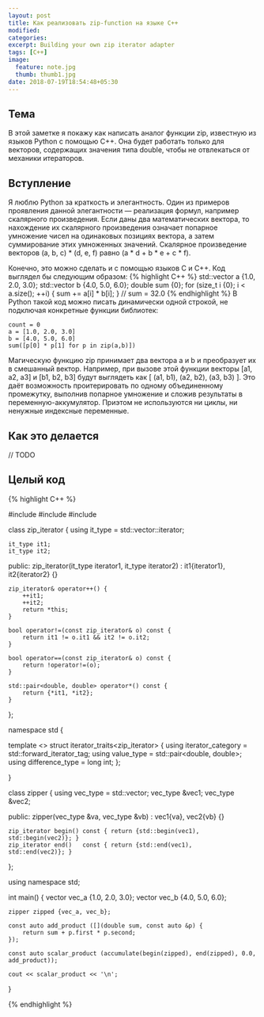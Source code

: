 ```yaml
---
layout: post
title: Как реализовать zip-function на языке C++
modified:
categories: 
excerpt: Building your own zip iterator adapter
tags: [C++]
image:
  feature: note.jpg
  thumb: thumb1.jpg
date: 2018-07-19T18:54:48+05:30
---
```

## Тема

 В этой заметке я покажу как написать аналог функции zip, известную из языков Python с помощью C++. Она будет работать только для векторов, содержащих значения типа double, чтобы не отвлекаться от механики итераторов. 

## Вступление

Я люблю Python за краткость и элегантность. Один из примеров проявления данной элегантности — реализация формул, например скалярного произведения. Если даны два математических вектора, то нахождение их скалярного произведения означает попарное умножение чисел на одинаковых позициях вектора, а затем суммирование этих умноженных значений. Скалярное произведение векторов (a, b, c) * (d, e, f) равно (a * d + b * e + c * f).

 Конечно, это можно сделать и с помощью языков C и C++. Код выглядел бы следующим образом:
{% highlight C++ %}
std::vector<double> a {1.0, 2.0, 3.0};
std::vector<double> b {4.0, 5.0, 6.0};
double sum {0};
for (size_t i {0}; i < a.size(); ++i) {
sum += a[i] * b[i];
}
// sum = 32.0
{% endhighlight %}
В Python такой код можно писать динамически одной строкой, не подключая конкретные функции библиотек:

    count = 0
    a = [1.0, 2.0, 3.0]
    b = [4.0, 5.0, 6.0]
    sum([p[0] * p[1] for p in zip(a,b)])
 
 Магическую функцию zip принимает два вектора a и b и преобразует их в смешанный вектор. Например, при вызове этой функции векторы [a1, a2, a3] и [b1, b2, b3] будут выглядеть как [ (a1, b1), (a2, b2), (a3, b3) ]. Это даёт возможность проитерировать по одному объединенному промежутку, выполнив попарное умножение и сложив результаты в переменную-аккумулятор. Приэтом не используются ни циклы, ни ненужные индексные переменные.

## Как это делается
// TODO
## Целый код

{% highlight C++ %}

#include <iostream>
#include <vector>
#include <numeric>

class zip_iterator
{
    using it_type = std::vector<double>::iterator;

    it_type it1;
    it_type it2;

public:
    zip_iterator(it_type iterator1, it_type iterator2)
        : it1{iterator1}, it2{iterator2}
    {}

    zip_iterator& operator++() {
        ++it1;
        ++it2;
        return *this;
    }

    bool operator!=(const zip_iterator& o) const {
        return it1 != o.it1 && it2 != o.it2;
    }

    bool operator==(const zip_iterator& o) const {
        return !operator!=(o);
    }

    std::pair<double, double> operator*() const {
        return {*it1, *it2};
    }
};

namespace std {

template <>
struct iterator_traits<zip_iterator> {
    using iterator_category = std::forward_iterator_tag;
    using value_type = std::pair<double, double>;
    using difference_type = long int;
};

}

class zipper {
    using vec_type = std::vector<double>;
    vec_type &vec1;
    vec_type &vec2;

public:
    zipper(vec_type &va, vec_type &vb)
        : vec1{va}, vec2{vb}
    {}

    zip_iterator begin() const { return {std::begin(vec1), std::begin(vec2)}; }
    zip_iterator end()   const { return {std::end(vec1),   std::end(vec2)}; }
};

using namespace std;

int main()
{
    vector<double> vec_a {1.0, 2.0, 3.0};
    vector<double> vec_b {4.0, 5.0, 6.0};

    zipper zipped {vec_a, vec_b};

    const auto add_product ([](double sum, const auto &p) {
        return sum + p.first * p.second;
    });

    const auto scalar_product (accumulate(begin(zipped), end(zipped), 0.0, add_product));

    cout << scalar_product << '\n';
}
 
{% endhighlight %}

